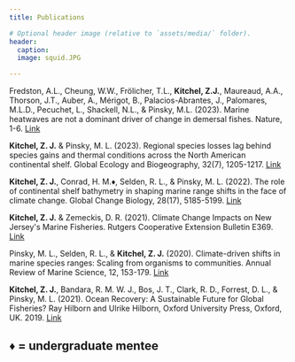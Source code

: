 ```yaml
---
title: Publications

# Optional header image (relative to `assets/media/` folder).
header:
  caption: 
  image: squid.JPG

---
```

Fredston, A.L., Cheung, W.W., Frölicher, T.L., **Kitchel, Z.J.**, Maureaud, A.A., Thorson, J.T., Auber, A., Mérigot, B., Palacios-Abrantes, J., Palomares, M.L.D., Pecuchet, L., Shackell, N.L., & Pinsky, M.L. (2023). Marine heatwaves are not a dominant driver of change in demersal fishes. Nature, 1-6. [Link](https://www.nature.com/articles/s41586-023-06449-y)

**Kitchel, Z. J.** & Pinsky, M. L. (2023). Regional species losses lag behind species gains and thermal conditions across the North American continental shelf. Global Ecology and Biogeography, 32(7), 1205-1217. [Link](https://onlinelibrary.wiley.com/doi/10.1111/geb.13681)

**Kitchel, Z. J.**, Conrad, H. M.♦, Selden, R. L., & Pinsky, M. L. (2022). The role of continental shelf bathymetry in shaping marine range shifts in the face of climate change. Global Change Biology, 28(17), 5185-5199. [Link](https://onlinelibrary.wiley.com/doi/full/10.1111/gcb.16276)

**Kitchel, Z. J.** & Zemeckis, D. R. (2021). Climate Change Impacts on New Jersey's Marine Fisheries. Rutgers Cooperative Extension Bulletin E369. [Link](https://njaes.rutgers.edu/e369/)

Pinsky, M. L., Selden, R. L., & **Kitchel, Z. J.** (2020). Climate-driven shifts in marine species ranges: Scaling from organisms to communities. Annual Review of Marine Science, 12, 153-179. [Link](https://www.annualreviews.org/doi/abs/10.1146/annurev-marine-010419-010916)

**Kitchel, Z. J.**, Bandara, R. M. W. J., Bos, J. T., Clark, R. D., Forrest, D. L., & Pinsky, M. L. (2021). Ocean Recovery: A Sustainable Future for Global Fisheries? Ray Hilborn and Ulrike Hilborn, Oxford University Press, Oxford, UK. 2019. [Link](https://global.oup.com/academic/product/ocean-recovery-9780198839767)

♦ = undergraduate mentee
---
